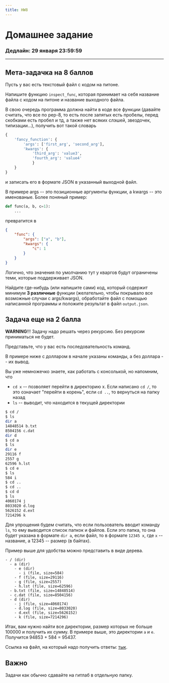 ```yaml
---
title: HW8
---
```


# Домашнее задание
### Дедлайн: 29 января 23:59:59
----------

## Мета-задачка на 8 баллов

Пусть у вас есть текстовый файл с кодом на питоне.

Напишите функцию `inspect_func`, которая принимает на себя название файла с кодом на питоне и название выходного файла.

В свою очередь программа должна найти в коде все функции (давайте считать, что все по pep-8, то есть после запятых есть пробелы, перед скобками есть пробел и тд, а также нет всяких слэшей, звездочек, типизации...), получить вот такой словарь
```python
{
    'fancy_function': {
        'args': ['first_arg', 'second_arg'],
        'kwargs': {
            'third_arg': 'value3',
            'fourth_arg': 'value4'
            }
    }
}
```
и записать его в формате JSON в указанный выходной файл.

В примере args -- это позиционные аргументы функции, а kwargs -- это именованые. Более поняный пример:

```python
def func(a, b, c=1):
    ...
```
превратится в
```json
{
    "func": {
        "args": ["a", "b"],
        "kwargs": {
            "c": 1
        }
    }
}
```

Логично, что значения по умолчанию тут у кваргов будут ограничены теми, которые поддерживает JSON.

Найдите где-нибудь (или напишите сами) код, который содержит минимум **3 различные** функции (желательно, чтобы покрывало все возможные случаи с args/kwargs), обработайте файл с помощью написанной программы и положите результат в файл `output.json`.


## Задача еще на 2 балла

**WARNING**!!! Задачу надо решать через рекурсию. Без рекурсии приниматься не будет.

Представьте, что у вас есть последовательность команд.

В примере ниже с долларом в начале указаны команды, а без доллара -- их вывод.

Вы уже немножечко знаете, как работать с консолькой, но напомним, что

* `cd x` -- позволяет перейти в директорию x. Если написано `cd /`, то это означает "перейти в корень", если `cd ..`, то вернуться на папку назад
* `ls` -- выводит, что находится в текущей директории

```bash
$ cd /
$ ls
dir a
14848514 b.txt
8504156 c.dat
dir d
$ cd a
$ ls
dir e
29116 f
2557 g
62596 h.lst
$ cd e
$ ls
584 i
$ cd ..
$ cd ..
$ cd d
$ ls
4060174 j
8033020 d.log
5626152 d.ext
7214296 k
```

Для упрощения будем считать, что если пользователь вводит команду `ls`, то ему выводится список папкок и файлов. Если это папка, то она будет указана в формате `dir a`, если файл, то в формате `12345 x`, где `x` -- название, а 12345 -- размер (в байтах).


Пример выше для удобства можно представить в виде дерева.


```
- / (dir)
  - a (dir)
    - e (dir)
      - i (file, size=584)
    - f (file, size=29116)
    - g (file, size=2557)
    - h.lst (file, size=62596)
  - b.txt (file, size=14848514)
  - c.dat (file, size=8504156)
  - d (dir)
    - j (file, size=4060174)
    - d.log (file, size=8033020)
    - d.ext (file, size=5626152)
    - k (file, size=7214296)
```

Итак, вам нужно найти все директории, размер которых не больше 100000 и получить их сумму. В примере выше, это директории `a` и `e`. Получится 94853 + 584 = 95437.

Ссылка на файл, на который надо получить ответы: [тык](https://disk.yandex.ru/d/enR1lAS6VjYsKQ).

## Важно
Задачи как обычно сдавайте на гитлаб в отдельную папку.